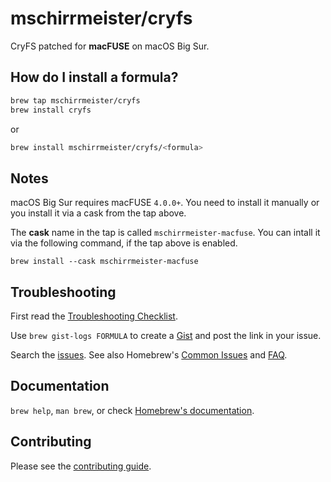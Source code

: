 # mschirrmeister/cryfs

CryFS patched for **macFUSE** on macOS Big Sur.

## How do I install a formula?

```sh
brew tap mschirrmeister/cryfs
brew install cryfs
```

or

```sh
brew install mschirrmeister/cryfs/<formula>
```

## Notes

macOS Big Sur requires macFUSE `4.0.0+`. You need to install it manually or you install it via a cask from the tap above.

The **cask** name in the tap is called `mschirrmeister-macfuse`. You can intall it via the following command, if the tap above is enabled.

    brew install --cask mschirrmeister-macfuse

## Troubleshooting

First read the [Troubleshooting Checklist](http://docs.brew.sh/Troubleshooting.html).

Use `brew gist-logs FORMULA` to create a [Gist](https://gist.github.com/) and post the link in your issue.

Search the [issues](https://github.com/brewsci/homebrew-bio/issues?q=). See also Homebrew's [Common Issues](https://docs.brew.sh/Common-Issues.html) and [FAQ](https://docs.brew.sh/FAQ.html).

## Documentation

`brew help`, `man brew`, or check [Homebrew's documentation](https://docs.brew.sh).

## Contributing

Please see the [contributing guide](https://github.com/brewsci/homebrew-bio/blob/master/CONTRIBUTING.md).